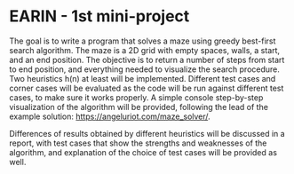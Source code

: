 # EARIN - 1st mini-project
The goal is to write a program that solves a maze using greedy best-first search algorithm. The maze is a 2D grid with empty spaces, walls, a start, and an end position. The objective is to return a number of steps from start to end position, and everything needed to visualize the search procedure. Two heuristics h(n) at least will be implemented.
Different test cases and corner cases will be evaluated as the code will be run against different test cases, to make sure it works properly.
A simple console step-by-step visualization of the algorithm will be provided, following the lead of the example solution: https://angeluriot.com/maze_solver/.

Differences of results obtained by different heuristics will be discussed in a report, with test cases that show the strengths and weaknesses of the algorithm, and explanation of the choice of test cases will be provided as well.

